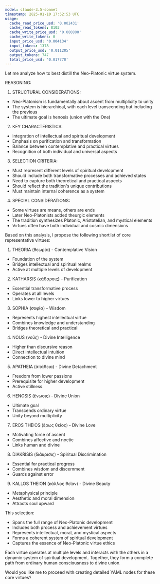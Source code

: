 ```yaml
---
model: claude-3.5-sonnet
timestamp: 2025-01-10 17:52:53 UTC
usage:
  cache_read_price_usd: '0.002431'
  cache_read_tokens: 8103
  cache_write_price_usd: '0.000000'
  cache_write_tokens: 0
  input_price_usd: '0.004134'
  input_tokens: 1378
  output_price_usd: '0.011205'
  output_tokens: 747
  total_price_usd: '0.017770'
---
```


Let me analyze how to best distill the Neo-Platonic virtue system.

REASONING:

1. STRUCTURAL CONSIDERATIONS:
- Neo-Platonism is fundamentally about ascent from multiplicity to unity
- The system is hierarchical, with each level transcending but including the previous
- The ultimate goal is henosis (union with the One)

2. KEY CHARACTERISTICS:
- Integration of intellectual and spiritual development
- Emphasis on purification and transformation
- Balance between contemplative and practical virtues
- Recognition of both individual and universal aspects

3. SELECTION CRITERIA:
- Must represent different levels of spiritual development
- Should include both transformative processes and achieved states
- Need to capture both theoretical and practical aspects
- Should reflect the tradition's unique contributions
- Must maintain internal coherence as a system

4. SPECIAL CONSIDERATIONS:
- Some virtues are means, others are ends
- Later Neo-Platonists added theurgic elements
- The tradition synthesizes Platonic, Aristotelian, and mystical elements
- Virtues often have both individual and cosmic dimensions

Based on this analysis, I propose the following shortlist of core representative virtues:

1. THEORIA (θεωρία) - Contemplative Vision
- Foundation of the system
- Bridges intellectual and spiritual realms
- Active at multiple levels of development

2. KATHARSIS (κάθαρσις) - Purification
- Essential transformative process
- Operates at all levels
- Links lower to higher virtues

3. SOPHIA (σοφία) - Wisdom
- Represents highest intellectual virtue
- Combines knowledge and understanding
- Bridges theoretical and practical

4. NOUS (νοῦς) - Divine Intelligence
- Higher than discursive reason
- Direct intellectual intuition
- Connection to divine mind

5. APATHEIA (ἀπάθεια) - Divine Detachment
- Freedom from lower passions
- Prerequisite for higher development
- Active stillness

6. HENOSIS (ἕνωσις) - Divine Union
- Ultimate goal
- Transcends ordinary virtue
- Unity beyond multiplicity

7. EROS THEIOS (ἔρως θεῖος) - Divine Love
- Motivating force of ascent
- Combines affective and noetic
- Links human and divine

8. DIAKRISIS (διάκρισις) - Spiritual Discrimination
- Essential for practical progress
- Combines wisdom and discernment
- Guards against error

9. KALLOS THEION (κάλλος θεῖον) - Divine Beauty
- Metaphysical principle
- Aesthetic and moral dimension
- Attracts soul upward

This selection:
- Spans the full range of Neo-Platonic development
- Includes both process and achievement virtues
- Represents intellectual, moral, and mystical aspects
- Forms a coherent system of spiritual development
- Captures the essence of Neo-Platonic virtue ethics

Each virtue operates at multiple levels and interacts with the others in a dynamic system of spiritual development. Together, they form a complete path from ordinary human consciousness to divine union.

Would you like me to proceed with creating detailed YAML nodes for these core virtues?